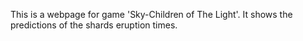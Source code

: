 This is a webpage for game 'Sky-Children of The Light'. It shows the predictions of the shards eruption times. 